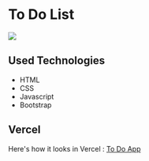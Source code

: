 # To Do List

![](./gif/todogif%20.gif)

## Used Technologies

-   HTML
-   CSS
-   Javascript
-   Bootstrap

## Vercel

Here's how it looks in Vercel : [To Do App](https://to-do-application-six.vercel.app/)
